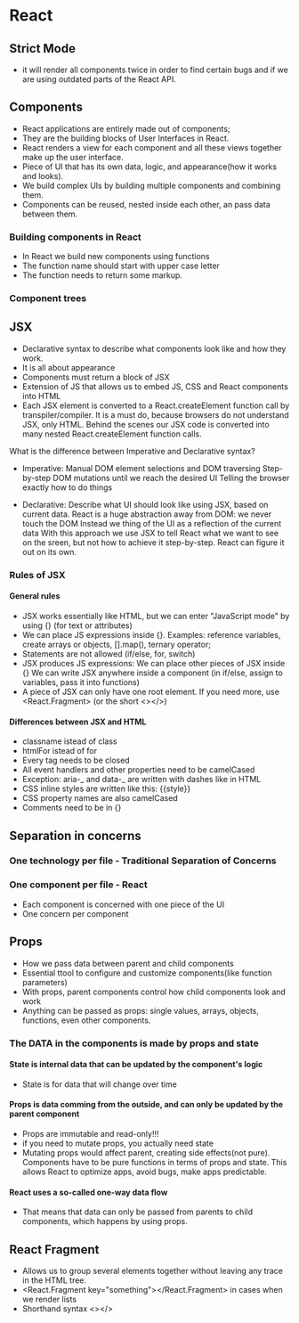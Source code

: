 # React

## Strict Mode

- it will render all components twice in order to find certain bugs and if we are using outdated parts of the React API.

## Components

- React applications are entirely made out of components;
- They are the building blocks of User Interfaces in React.
- React renders a view for each component and all these views together make up the user interface.
- Piece of UI that has its own data, logic, and appearance(how it works and looks).
- We build complex UIs by building multiple components and combining them.
- Components can be reused, nested inside each other, an pass data between them.

### Building components in React

- In React we build new components using functions
- The function name should start with upper case letter
- The function needs to return some markup.

### Component trees

## JSX

- Declarative syntax to describe what components look like and how they work.
- It is all about appearance
- Components must return a block of JSX
- Extension of JS that allows us to embed JS, CSS and React components into HTML
- Each JSX element is converted to a React.createElement function call by transpiler/compiler. It is a must do, because browsers do not understand JSX, only HTML. Behind the scenes our JSX code is converted into many nested React.createElement function calls.

What is the difference between Imperative and Declarative syntax?

- Imperative:
  Manual DOM element selections and DOM traversing
  Step-by-step DOM mutations until we reach the desired UI
  Telling the browser exactly how to do things

- Declarative:
  Describe what UI should look like using JSX, based on current data.
  React is a huge abstraction away from DOM: we never touch the DOM
  Instead we thing of the UI as a reflection of the current data
  With this approach we use JSX to tell React what we want to see on the sreen, but not how to achieve it step-by-step. React can figure it out on its own.

### Rules of JSX

#### General rules

- JSX works essentially like HTML, but we can enter "JavaScript mode" by using {} (for text or attributes)
- We can place JS expressions inside {}. Examples: reference variables, create arrays or objects, [].map(), ternary operator;
- Statements are not allowed (if/else, for, switch)
- JSX produces JS expressions:
  We can place other pieces of JSX inside {}
  We can write JSX anywhere inside a component (in if/else, assign to variables, pass it into functions)
- A piece of JSX can only have one root element. If you need more, use <React.Fragment> (or the short <></>)

#### Differences between JSX and HTML

- classname istead of class
- htmlFor istead of for
- Every tag needs to be closed
- All event handlers and other properties need to be camelCased
- Exception: aria-_ and data-_ are written with dashes like in HTML
- CSS inline styles are written like this: {{style}}
- CSS property names are also camelCased
- Comments need to be in {}

## Separation in concerns

### One technology per file - Traditional Separation of Concerns

### One component per file - React

- Each component is concerned with one piece of the UI
- One concern per component

## Props

- How we pass data between parent and child components
- Essential ttool to configure and customize components(like function parameters)
- With props, parent components control how child components look and work
- Anything can be passed as props: single values, arrays, objects, functions, even other components.

### The DATA in the components is made by props and state

#### State is internal data that can be updated by the component's logic

- State is for data that will change over time

#### Props is data comming from the outside, and can only be updated by the parent component

- Props are immutable and read-only!!!
- if you need to mutate props, you actually need state
- Mutating props would affect parent, creating side effects(not pure). Components have to be pure functions in terms of props and state. This allows React to optimize apps, avoid bugs, make apps predictable.

#### React uses a so-called one-way data flow

- That means that data can only be passed from parents to child components, which happens by using props.

## React Fragment

- Allows us to group several elements together without leaving any trace in the HTML tree.
- <React.Fragment key="something"></React.Fragment> in cases when we render lists
- Shorthand syntax <></>
